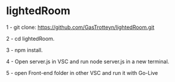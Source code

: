 # lightedRoom
1 -  git clone: https://github.com/GasTrotteyn/lightedRoom.git

2 - cd lightedRoom.

3 - npm install.

4 - Open server.js in VSC and run node server.js in a new terminal.

5 - open Front-end folder in other VSC and run it with Go-Live
